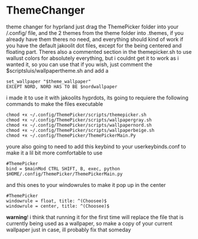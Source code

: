 # ThemeChanger
theme changer for hyprland
just drag the ThemePicker folder into your /.config/ file, and the 2 themes from the theme folder into .themes, if you already have them theres no need, and everything should kind of work if you have the default jakoolit dot files, except for the being centered and floating part.
    Theres also a commented section in the themepicker.sh to use wallust colors for absolutely everything, but i couldnt get it to work as i wanted it, so you can use that if you wish, just comment the         $scriptsluis/wallpapertheme.sh and add a 
    
    set_wallpaper "$theme_wallpaper"
    EXCEPT NORD, NORD HAS TO BE $nordwallpaper
i made it to use it with jakoolits hyprdots, its going to requiere the following commands to make the files executable

    chmod +x ~/.config/ThemePicker/scripts/themepicker.sh
    chmod +x ~/.config/ThemePicker/scripts/wallpapergray.sh
    chmod +x ~/.config/ThemePicker/scripts/wallpapernord.sh
    chmod +x ~/.config/ThemePicker/scripts/wallpaperbeige.sh
    chmod +x ~/.config/ThemePicker/ThemePickerMain.Py


youre also going to need to add this keybind to your userkeybinds.conf to make it a lil bit more comfortable to use

    #ThemePicker
    bind = $mainMod CTRL SHIFT, B, exec, python $HOME/.config/ThemePicker/ThemePickerMain.py
and this ones to your windowrules to make it pop up in the center
    
    #ThemePicker
    windowrule = float, title: ^(Choosee)$
    windowrule = center, title: ^(Choosee)$
    

**warning**!
i think that running it for the first time will replace the file that is currently being used as a wallpaper, so make  a copy of your current wallpaper just in case, ill probably fix that someday

